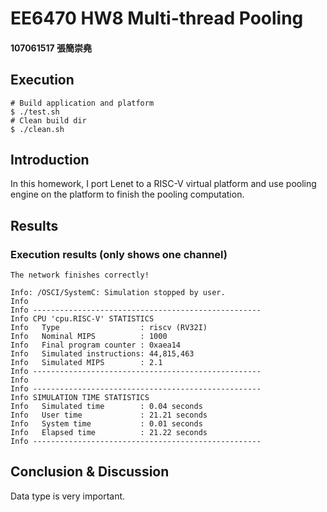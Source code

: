 # EE6470 HW8 Multi-thread Pooling

#### 107061517 張簡崇堯

## Execution

```shell
# Build application and platform
$ ./test.sh
# Clean build dir
$ ./clean.sh
```

## Introduction

In this homework, I port Lenet to a RISC-V virtual platform and use pooling engine on the platform to finish the pooling computation.

## Results

### Execution results (only shows one channel)

```shell
The network finishes correctly!

Info: /OSCI/SystemC: Simulation stopped by user.
Info
Info ---------------------------------------------------
Info CPU 'cpu.RISC-V' STATISTICS
Info   Type                  : riscv (RV32I)
Info   Nominal MIPS          : 1000
Info   Final program counter : 0xaea14
Info   Simulated instructions: 44,815,463
Info   Simulated MIPS        : 2.1
Info ---------------------------------------------------
Info
Info ---------------------------------------------------
Info SIMULATION TIME STATISTICS
Info   Simulated time        : 0.04 seconds
Info   User time             : 21.21 seconds
Info   System time           : 0.01 seconds
Info   Elapsed time          : 21.22 seconds
Info ---------------------------------------------------
```

## Conclusion & Discussion

Data type is very important.